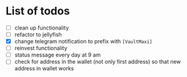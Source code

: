 # List of todos
* [ ] clean up functionality
* [ ] refactor to jellyfish
* [X] change telegram notification to prefix with `[VaultMaxi]`
* [ ] reinvest functionality
* [ ] status message every day at 9 am
* [ ] check for address in the wallet (not only first address) so that new address in wallet works

